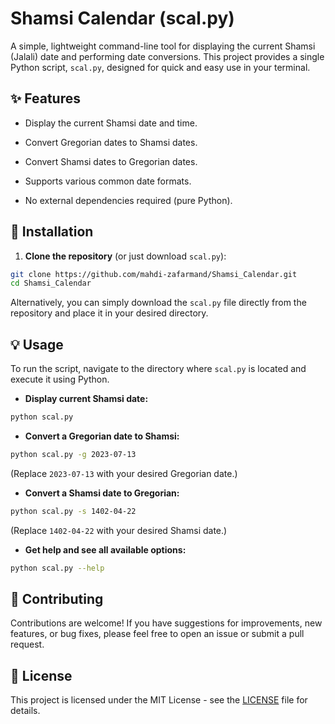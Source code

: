 # Shamsi Calendar (scal.py)

A simple, lightweight command-line tool for displaying the current Shamsi (Jalali) date and performing date conversions. This project provides a single Python script, `scal.py`, designed for quick and easy use in your terminal.

## ✨ Features

* Display the current Shamsi date and time.

* Convert Gregorian dates to Shamsi dates.

* Convert Shamsi dates to Gregorian dates.

* Supports various common date formats.

* No external dependencies required (pure Python).

## 🚀 Installation

1. **Clone the repository** (or just download `scal.py`):

```bash
git clone https://github.com/mahdi-zafarmand/Shamsi_Calendar.git
cd Shamsi_Calendar
```

Alternatively, you can simply download the `scal.py` file directly from the repository and place it in your desired directory.

## 💡 Usage

To run the script, navigate to the directory where `scal.py` is located and execute it using Python.

* **Display current Shamsi date:**

```bash
python scal.py
```

* **Convert a Gregorian date to Shamsi:**

```bash
python scal.py -g 2023-07-13
```


(Replace `2023-07-13` with your desired Gregorian date.)

* **Convert a Shamsi date to Gregorian:**

```bash
python scal.py -s 1402-04-22
```


(Replace `1402-04-22` with your desired Shamsi date.)

* **Get help and see all available options:**

```bash
python scal.py --help
```


## 🤝 Contributing

Contributions are welcome! If you have suggestions for improvements, new features, or bug fixes, please feel free to open an issue or submit a pull request.

## 📄 License

This project is licensed under the MIT License - see the [LICENSE](https://www.google.com/search?q=LICENSE) file for details.